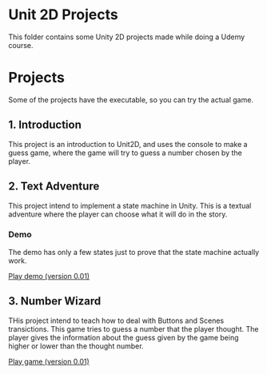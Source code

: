 # Unit 2D Projects

This folder contains some Unity 2D projects made while doing a Udemy course.

# Projects

Some of the projects have the executable, so you can try the actual game.

## 1. Introduction

This project is an introduction to Unit2D, and uses the console to make a guess game, where the game will try to guess a number chosen by the player.

## 2. Text Adventure

This project intend to implement a state machine in Unity. This is a textual adventure where the player can choose what it will do in the story.

### Demo

The demo has only a few states just to prove that the state machine actually work.

[Play demo (version 0.01)](./TextAdventure/Build/Elderian_0.01)


## 3. Number Wizard

[](./WizardNumber.gif)

THis project intend to teach how to deal with Buttons and Scenes transictions. This game tries to guess a number that the player thought. The player gives the information about the guess given by the game being higher or lower than the thought number.

[Play game (version 0.01)](./WizardNumber/WizardNumber/Build/WizardNumber_0.01)
